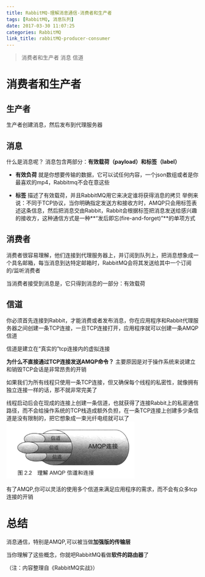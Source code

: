 ```yaml
---
title: RabbitMQ-理解消息通信-消费者和生产者
tags: [RabbitMQ, 消息队列]
date: 2017-03-30 11:07:25
categories: RabbitMQ
link_title: rabbitMQ-producer-consumer
---
```

> 消费者和生产者 消息 信道

<!--more-->

# 消费者和生产者

## 生产者
生产者创建消息，然后发布到代理服务器

## 消息
什么是消息呢？ 
消息包含两部分：**有效载荷（payload）和标签（label）**

- **有效负荷**
就是你想要传输的数据，它可以试任何内容，一个json数组或者是你最喜欢的mp4，Rabbitmq不会在意这些

- **标签**
描述了有效载荷，并且RabbitMQ用它来决定谁将获得消息的拷贝
举例来说：不同于TCP协议，当你明确指定发送方和接收方时，AMQP只会用标签表述这条信息，然后把消息交由Rabbit，Rabbit会根据标签把消息发送给感兴趣的接收方，这种通信方式是一种**“发后即忘(fire-and-forget)”**的单项方式

## 消费者
消费者很容易理解，他们连接到代理服务器上，并订阅到队列上，把消息想象成一个具名邮箱，每当消息到达特定邮箱时，RabbitMQ会将其发送给其中一个订阅的/监听消费者

当消费者接受到消息是，它只得到消息的一部分：有效载荷

## 信道
你必须首先连接到Rabbit，才能消费或者发布消息，你在应用程序和Rabbit代理服务器之间创建一条TCP连接，一旦TCP连接打开，应用程序就可以创建一条AMQP信道

信道是建立在“真实的”tcp连接内的虚拟连接

**为什么不直接通过TCP连接发送AMQP命令？**
主要原因是对于操作系统来说建立和销毁TCP会话是非常昂贵的开销

如果我们为所有线程只使用一条TCP连接，但又确保每个线程的私密性，就像拥有独立连接一样的话，那不就非常完美了

线程启动后会在现成的连接上创建一条信道，也就获得了连接Rabbit上的私密通信路径，而不会给操作系统的TCP栈造成额外负担，在一条TCP连接上创建多少条信道是没有限制的，把它想象成一束光纤电缆就可以了
![](rabbitMQ-producer-consumer/01.png)

有了AMQP,你可以灵活的使用多个信道来满足应用程序的需求，而不会有众多tcp连接的开销

# 总结

消息通信，特别是AMQP,可以被当做**加强版的传输层**

当你理解了这些概念，你就吧RabbitMQ看做**软件的路由器**了

（注：内容整理自《RabbitMQ实战》）